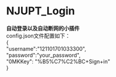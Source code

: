 # NJUPT_Login
**自动登录以及自动断网的小插件**  
config.json文件配置如下：  
{  
  "username":"121101701033300",  
  "password":"your_password",  
  "0MKKey": "%B5%C7%C2%BC+Sign+in"  
}
